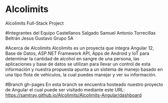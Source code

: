 # Alcolimits
Alcolimits Full-Stack Project

#Integrantes del Equipo
Castellanos Salgado Samuel Antonio
Torrecillas Beltrán Jesus Gustavo
Grupo 5A

#Acerca de Alcolimits
Alcolimits es un proyecta que integra Angular 12, Base de Datos, ASP.NET Framework API, Apps de Android y IoT para determinar la cantidad de alcohol en sangre de una persona, las aplicaciones y base de datos se utilizan para llevar un control de esta información y nuestra propuesta apunta a un sistema de manejo basado en una tipo flota de vehiculos, la cual puedes manejar y ver su información.

#Branch gh-pages
En esta branch se encuentra hosteado nuestro proyecto de Angular el cual puede ser visitado mediante este URL: https://samtray.github.io/Alcolimits/Alcolimits-Angular/dashboard
